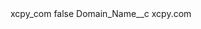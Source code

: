 <?xml version="1.0" encoding="UTF-8"?>
<CustomMetadata xmlns="http://soap.sforce.com/2006/04/metadata" xmlns:xsi="http://www.w3.org/2001/XMLSchema-instance" xmlns:xsd="http://www.w3.org/2001/XMLSchema">
    <label>xcpy_com</label>
    <protected>false</protected>
    <values>
        <field>Domain_Name__c</field>
        <value xsi:type="xsd:string">xcpy.com</value>
    </values>
</CustomMetadata>
